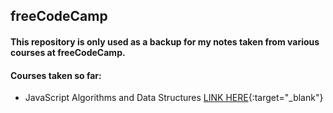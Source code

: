 ## freeCodeCamp

#### This repository is only used as a backup for my notes taken from various courses at freeCodeCamp.

#### Courses taken so far:
- JavaScript Algorithms and Data Structures [LINK HERE](https://www.freecodecamp.org/learn/javascript-algorithms-and-data-structures/){:target="_blank"}